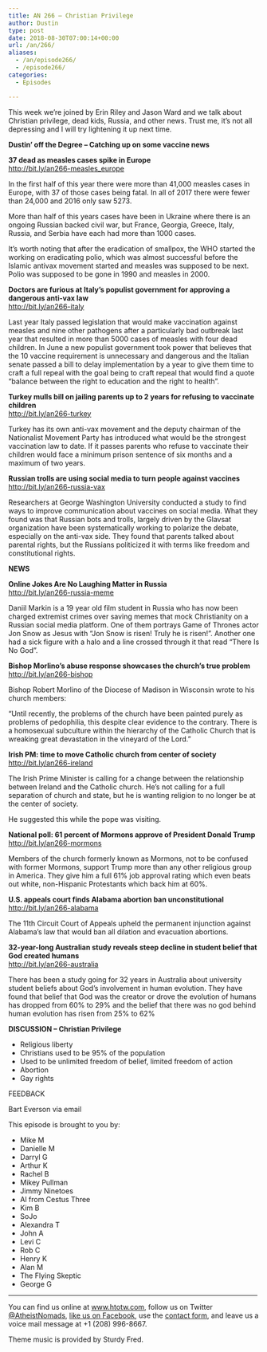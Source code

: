 ```yaml
---
title: AN 266 – Christian Privilege
author: Dustin
type: post
date: 2018-08-30T07:00:14+00:00
url: /an/266/
aliases:
  - /an/episode266/
  - /episode266/
categories:
  - Episodes

---
```

<div id="buzzsprout-player-10552843"></div><script src="https://www.buzzsprout.com/1983601/10552843-episode-266-christian-privilege.js?container_id=buzzsprout-player-10552843&player=small" type="text/javascript" charset="utf-8"></script>
  
This week we&#8217;re joined by Erin Riley and Jason Ward and we talk about Christian privilege, dead kids, Russia, and other news. Trust me, it&#8217;s not all depressing and I will try lightening it up next time.

<!--more-->

**Dustin’ off the Degree &#8211; Catching up on some vaccine news**

**37 dead as measles cases spike in Europe**  
<a href="http://bit.ly/an266-measles_europe" target="blank" rel="noopener">http://bit.ly/an266-measles_europe</a>

In the first half of this year there were more than 41,000 measles cases in Europe, with 37 of those cases being fatal. In all of 2017 there were fewer than 24,000 and 2016 only saw 5273.

More than half of this years cases have been in Ukraine where there is an ongoing Russian backed civil war, but France, Georgia, Greece, Italy, Russia, and Serbia have each had more than 1000 cases.

It’s worth noting that after the eradication of smallpox, the WHO started the working on eradicating polio, which was almost successful before the Islamic antivax movement started and measles was supposed to be next. Polio was supposed to be gone in 1990 and measles in 2000.

**Doctors are furious at Italy&#8217;s populist government for approving a dangerous anti-vax law**  
<a href="http://bit.ly/an266-italy" target="_blank" rel="noopener">http://bit.ly/an266-italy</a>

Last year Italy passed legislation that would make vaccination against measles and nine other pathogens after a particularly bad outbreak last year that resulted in more than 5000 cases of measles with four dead children. In June a new populist government took power that believes that the 10 vaccine requirement is unnecessary and dangerous and the Italian senate passed a bill to delay implementation by a year to give them time to craft a full repeal with the goal being to craft repeal that would find a quote “balance between the right to education and the right to health”.

**Turkey mulls bill on jailing parents up to 2 years for refusing to vaccinate children**  
<a href="http://bit.ly/an266-turkey" target="_blank" rel="noopener">http://bit.ly/an266-turkey</a>

Turkey has its own anti-vax movement and the deputy chairman of the Nationalist Movement Party has introduced what would be the strongest vaccination law to date. If it passes parents who refuse to vaccinate their children would face a minimum prison sentence of six months and a maximum of two years.

**Russian trolls are using social media to turn people against vaccines**  
<a href="http://bit.ly/an266-russia-vax" target="_blank" rel="noopener">http://bit.ly/an266-russia-vax</a>

Researchers at George Washington University conducted a study to find ways to improve communication about vaccines on social media. What they found was that Russian bots and trolls, largely driven by the Glavsat organization have been systematically working to polarize the debate, especially on the anti-vax side. They found that parents talked about parental rights, but the Russians politicized it with terms like freedom and constitutional rights.

**NEWS**

**Online Jokes Are No Laughing Matter in Russia**  
<a href="http://bit.ly/an266-russia-meme" target="_blank" rel="noopener">http://bit.ly/an266-russia-meme</a>

Daniil Markin is a 19 year old film student in Russia who has now been charged extremist crimes over saving memes that mock Christianity on a Russian social media platform. One of them portrays Game of Thrones actor Jon Snow as Jesus with “Jon Snow is risen! Truly he is risen!”. Another one had a sick figure with a halo and a line crossed through it that read “There Is No God”.

**Bishop Morlino’s abuse response showcases the church’s true problem**  
<a href="http://bit.ly/an266-bishop" target="_blank" rel="noopener">http://bit.ly/an266-bishop</a>

Bishop Robert Morlino of the Diocese of Madison in Wisconsin wrote to his church members:

“Until recently, the problems of the church have been painted purely as problems of pedophilia, this despite clear evidence to the contrary. There is a homosexual subculture within the hierarchy of the Catholic Church that is wreaking great devastation in the vineyard of the Lord.”

**Irish PM: time to move Catholic church from center of society**  
<a href="http://bit.ly/an266-ireland" target="_blank" rel="noopener">http://bit.ly/an266-ireland</a>

The Irish Prime Minister is calling for a change between the relationship between Ireland and the Catholic church. He’s not calling for a full separation of church and state, but he is wanting religion to no longer be at the center of society.

He suggested this while the pope was visiting.

**National poll: 61 percent of Mormons approve of President Donald Trump**  
<a href="http://bit.ly/an266-mormons" target="_blank" rel="noopener">http://bit.ly/an266-mormons</a>

Members of the church formerly known as Mormons, not to be confused with former Mormons, support Trump more than any other religious group in America. They give him a full 61% job approval rating which even beats out white, non-Hispanic Protestants which back him at 60%.

**U.S. appeals court finds Alabama abortion ban unconstitutional**  
<a href="http://bit.ly/an266-alabama" target="_blank" rel="noopener">http://bit.ly/an266-alabama</a>

The 11th Circuit Court of Appeals upheld the permanent injunction against Alabama’s law that would ban all dilation and evacuation abortions.

**32-year-long Australian study reveals steep decline in student belief that God created humans**  
<a href="http://bit.ly/an266-australia" target="_blank" rel="noopener">http://bit.ly/an266-australia</a>

There has been a study going for 32 years in Australia about university student beliefs about God’s involvement in human evolution. They have found that belief that God was the creator or drove the evolution of humans has dropped from 60% to 29% and the belief that there was no god behind human evolution has risen from 25% to 62%

**DISCUSSION &#8211; Christian Privilege**

* Religious liberty  
* Christians used to be 95% of the population  
* Used to be unlimited freedom of belief, limited freedom of action  
* Abortion  
* Gay rights

FEEDBACK

Bart Everson via email

This episode is brought to you by:

* Mike M  
* Danielle M  
* Darryl G  
* Arthur K  
* Rachel B  
* Mikey Pullman  
* Jimmy Ninetoes  
* Al from Cestus Three  
* Kim B  
* SoJo  
* Alexandra T  
* John A  
* Levi C  
* Rob C  
* Henry K  
* Alan M  
* The Flying Skeptic  
* George G

<hr width="500" />

You can find us online at <a href="https://www.htotw.com/" target="_blank" rel="noopener">www.htotw.com</a>, follow us on Twitter <a href="https://htotw.com/twitter" target="_blank" rel="noopener">@AtheistNomads</a>, <a href="https://htotw.com/facebook" target="_blank" rel="noopener">like us on Facebook</a>, use the [contact form](https://htotw.com/contact), and leave us a voice mail message at +1 (208) 996-8667.

Theme music is provided by Sturdy Fred.